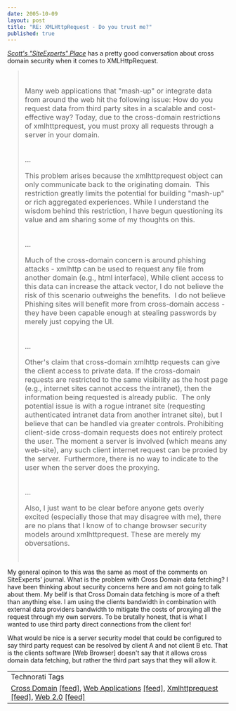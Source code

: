 ```yaml
---
date: 2005-10-09
layout: post
title: "RE: XMLHttpRequest - Do you trust me?"
published: true
---
```

<i><a href="http://spaces.msn.com/members/siteexperts/Blog/cns!1pNcL8JwTfkkjv4gg6LkVCpw!2085.entry">Scott's "SiteExperts" Place</a></i> has a pretty good conversation about cross domain security when it comes to XMLHttpRequest.<p /><blockquote><div>
<div style="font-size: 115%;">
<br /><p>Many web applications that "mash-up" or integrate data from around the web hit the following issue: How do you request data from third party sites in a scalable and cost-effective way? Today, due to the cross-domain restrictions of xmlhttprequest, you must proxy all requests through a server in your domain. </p>
<br />...<br /><p>This problem arises because the xmlhttprequest object can only communicate back to the originating domain.  This restriction greatly limits the potential for building "mash-up" or rich aggregated experiences. While I understand the wisdom behind this restriction, I have begun questioning its value and am sharing some of my thoughts on this. </p>
<br />...<br /><p>Much of the cross-domain concern is around phishing attacks - xmlhttp can be used to request any file from another domain (e.g., html interface), While client access to this data can increase the attack vector, I do not believe the risk of this scenario outweighs the benefits.  I do not believe Phishing sites will benefit more from cross-domain access - they have been capable enough at stealing passwords by merely just copying the UI.  </p>
<br />...<br /><p>Other's claim that cross-domain xmlhttp requests can give the client access to private data. If the cross-domain requests are restricted to the same visibility as the host page (e.g., internet sites cannot access the intranet), then the information being requested is already public.  The only potential issue is with a rogue intranet site (requesting authenticated intranet data from another intranet site), but I believe that can be handled via greater controls. Prohibiting client-side cross-domain requests does not entirely protect the user. The moment a server is involved (which means any web-site), any such client internet request can be proxied by the server.  Furthermore, there is no way to indicate to the user when the server does the proxying.</p>
<br />...<br /><p>Also, I just want to be clear before anyone gets overly excited (especially those that may disagree with me), there are no plans that I know of to change browser security models around xmlhttprequest. These are merely my obversations.</p>
</div>
<br />
</div></blockquote><p />My general opinon to this was the same as most of the comments on SiteExperts' journal.  What is the problem with Cross Domain data fetching?  I have been thinking about security concerns here and am not going to talk about them.  My belif is that Cross Domain data fetching is more of a theft than anything else.  I am using the clients bandwidth in combination with external data providers bandwidth to mitigate the costs of proxying all the request through my own servers.  To be brutally honest, that is what I wanted to use third party direct connections from the client for!<p />What would be nice is a server security model that could be configured to say third party request can be resolved by client A and not client B etc.  That is the clients software [Web Browser] doesn't say that it allows cross domain data fetching, but rather the third part says that they will allow it.<p /><table class="TechnoratiHead TagHeader">
<tr><td>Technorati Tags</td></tr>
<tr class="Technorati"><td>
<a href="http://www.technorati.com/tag/Cross%20Domain" class="Tag" rel="tag">Cross Domain</a> <a href="http://feeds.technorati.com/feed/posts/tag/Cross%20Domain" class="Tag">[feed]</a>, <a href="http://www.technorati.com/tag/Web%20Applications" class="Tag" rel="tag">Web Applications</a> <a href="http://feeds.technorati.com/feed/posts/tag/Web%20Applications" class="Tag">[feed]</a>, <a href="http://www.technorati.com/tag/Xmlhttprequest" class="Tag" rel="tag">Xmlhttprequest</a> <a href="http://feeds.technorati.com/feed/posts/tag/Xmlhttprequest" class="Tag">[feed]</a>, <a href="http://www.technorati.com/tag/Web+2.0" class="Tag" rel="tag">Web 2.0</a> <a href="http://feeds.technorati.com/feed/posts/tag/Web+2.0" class="Tag">[feed]</a>
</td></tr>
</table><br /><div class="blogger-post-footer"><img class="posterous_download_image" src="https://blogger.googleusercontent.com/tracker/8109338-112889063622568619?l=www.kinlan.co.uk%2Findex.html" height="1" alt="" width="1" /></div>

